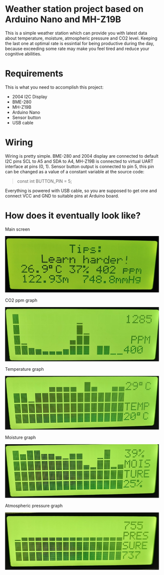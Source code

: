 # Weather station project based on Arduino Nano and MH-Z19B
This is a simple weather station which can provide you with latest data about temperature, moisture, atmospheric pressure and CO2 level. Keeping the last one at optimal rate is essintial for being productive during the day, because exceeding some rate may make you feel tired and reduce your cognitive abilities.
# Requirements
This is what you need to accomplish this project:
- 2004 I2C Display
- BME-280
- MH-Z19B
- Arduino Nano
- Sensor button
- USB cable
# Wiring
Wiring is pretty simple. BME-280 and 2004 display are connected to default I2C pins SCL to A5 and SDA to A4, MH-Z19B is connected to virtual UART interface at pins (0, 1). Sensor button output is connected to pin 5, this pin can be changed as a value of a constant variable at the source code:

> const int BUTTON_PIN = 5;

Everything is powered with USB cable, so you are supposed to get one and connect VCC and GND to suitable pins at Arduino board.
# How does it eventually look like?
Main screen

![Main screen](https://github.com/andyparkers/Weather-Station/blob/main/Images/IMG_20220729_201324_BURST1.jpg)

CO2 ppm graph

![ppm](https://github.com/andyparkers/Weather-Station/blob/main/Images/IMG_20220729_201343.jpg)

Temperature graph

![temperature](https://github.com/andyparkers/Weather-Station/blob/main/Images/IMG_20220729_201356.jpg)

Moisture graph

![moisture](https://github.com/andyparkers/Weather-Station/blob/main/Images/IMG_20220729_201409.jpg)

Atmospheric pressure graph

![atmospheric pressure](https://github.com/andyparkers/Weather-Station/blob/main/Images/IMG_20220729_201416.jpg)



